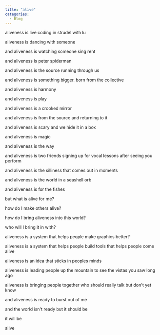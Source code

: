 ```yaml
---
title: "alive"
categories:
  - Blog
---
```


<!-- Aliveness is ~planning~ hosting that conference -->

aliveness is live coding in strudel with lu

aliveness is dancing with someone

and aliveness is watching someone sing rent

<!-- and aliveness is all cops are beautiful -->

and aliveness is peter spiderman

and aliveness is the source running through us

and aliveness is something bigger. born from the collective

and aliveness is harmony

and aliveness is play

and aliveness is a crooked mirror

<!-- and aliveness is from the source and back to the source -->

and aliveness is from the source and returning to it

and aliveness is scary and we hide it in a box

and aliveness is magic

and aliveness is the way

and aliveness is two friends signing up for vocal lessons after seeing you perform

and aliveness is the silliness that comes out in moments

and aliveness is the world in a seashell orb

and aliveness is for the fishes

<!--  -->

but what is alive for me?

how do I make others alive?

how do I bring aliveness into this world?

who will I bring it in with?

aliveness is a system that helps people make graphics better?

aliveness is a system that helps people build tools that helps people come alive

aliveness is an idea that sticks in peoples minds

aliveness is leading people up the mountain to see the vistas you saw long ago

aliveness is bringing people together who should really talk but don't yet know

<!--  -->

and aliveness is ready to burst out of me

and the world isn't ready but it should be

it will be

alive
